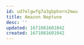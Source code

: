 ```yaml
---
id: ud7elgwfg7a3gbphorn2mwu
title: Amazon Neptune
desc: ''
updated: 1671081601042
created: 1671081601042
---
```

